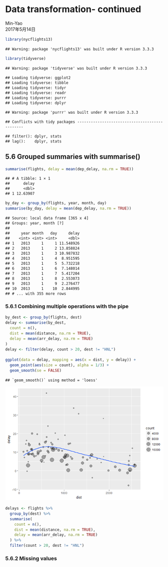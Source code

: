 # Data transformation- continued
Min-Yao  
2017年5月14日  


```r
library(nycflights13)
```

```
## Warning: package 'nycflights13' was built under R version 3.3.3
```

```r
library(tidyverse)
```

```
## Warning: package 'tidyverse' was built under R version 3.3.3
```

```
## Loading tidyverse: ggplot2
## Loading tidyverse: tibble
## Loading tidyverse: tidyr
## Loading tidyverse: readr
## Loading tidyverse: purrr
## Loading tidyverse: dplyr
```

```
## Warning: package 'purrr' was built under R version 3.3.3
```

```
## Conflicts with tidy packages ----------------------------------------------
```

```
## filter(): dplyr, stats
## lag():    dplyr, stats
```

## 5.6 Grouped summaries with summarise()


```r
summarise(flights, delay = mean(dep_delay, na.rm = TRUE))
```

```
## # A tibble: 1 × 1
##      delay
##      <dbl>
## 1 12.63907
```

```r
by_day <- group_by(flights, year, month, day)
summarise(by_day, delay = mean(dep_delay, na.rm = TRUE))
```

```
## Source: local data frame [365 x 4]
## Groups: year, month [?]
## 
##     year month   day     delay
##    <int> <int> <int>     <dbl>
## 1   2013     1     1 11.548926
## 2   2013     1     2 13.858824
## 3   2013     1     3 10.987832
## 4   2013     1     4  8.951595
## 5   2013     1     5  5.732218
## 6   2013     1     6  7.148014
## 7   2013     1     7  5.417204
## 8   2013     1     8  2.553073
## 9   2013     1     9  2.276477
## 10  2013     1    10  2.844995
## # ... with 355 more rows
```

### 5.6.1 Combining multiple operations with the pipe


```r
by_dest <- group_by(flights, dest)
delay <- summarise(by_dest,
  count = n(),
  dist = mean(distance, na.rm = TRUE),
  delay = mean(arr_delay, na.rm = TRUE)
)
delay <- filter(delay, count > 20, dest != "HNL")

ggplot(data = delay, mapping = aes(x = dist, y = delay)) +
  geom_point(aes(size = count), alpha = 1/3) +
  geom_smooth(se = FALSE)
```

```
## `geom_smooth()` using method = 'loess'
```

![](R-club-May-17_files/figure-html/unnamed-chunk-3-1.png)<!-- -->


```r
delays <- flights %>% 
  group_by(dest) %>% 
  summarise(
    count = n(),
    dist = mean(distance, na.rm = TRUE),
    delay = mean(arr_delay, na.rm = TRUE)
  ) %>% 
  filter(count > 20, dest != "HNL")
```

### 5.6.2 Missing values

